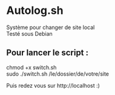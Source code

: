 # Autolog.sh
Système pour changer de site local  
Testé sous Debian
  
## Pour lancer le script :  
chmod +x switch.sh  
sudo ./switch.sh  /le/dossier/de/votre/site

Puis redez vous sur http://localhost :)
